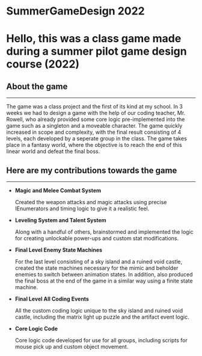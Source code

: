 # SummerGameDesign 2022 <br>
<h1>Hello, this was a class game made during a summer pilot game design course (2022)</h1>
<h2>About the game</h2>
<hr>
<p>The game was a class project and the first of its kind at my school. In 3 weeks we had to design a game with the help of our coding teacher, Mr. Rowell, who already provided some core logic pre-implemented into the game such as a singleton and a moveable character. The game quickly increased in scope and complexity, with the final result consisting of 4 levels, each developed by a seperate group in the class. The game takes place in a fantasy world, where the objective is to reach the end of this linear world and defeat the final boss.</p>
<h2>Here are my contributions towards the game</h2>
<hr>
<ul>
  <li><b>Magic and Melee Combat System</b>
  <p>Created the weapon attacks and magic attacks using precise IEnumerators and timing logic to give it a realistic feel.</p>
  </li>
  <li><b>Leveling System and Talent System</b>
  <p>Along with a handful of others, brainstormed and implemented the logic for creating unlockable power-ups and custom stat modifications.</p>
  </li>
  <li><b>Final Level Enemy State Machines</b>
  <p>For the last level consisting of a sky island and a ruined void castle, created the state machines necessary for the mimic and beholder enemies to switch between animation states. In addition, also produced the final boss at the end of the game in a similar way using a finite state machine.</p>
  </li>
  <li><b>Final Level All Coding Events</b>
  <p>All the custom coding logic unique to the sky island and ruined void castle, including the matrix light up puzzle and the artifact event logic.</p>
  </li>
  </li>
  <li><b>Core Logic Code</b>
  <p>Core logic code developed for use for all groups, including scripts for mouse pick up and custom object movement.</p>
  </li>
